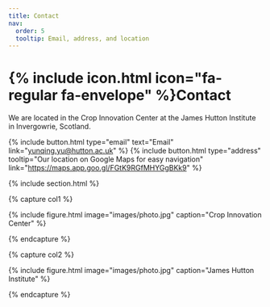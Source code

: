 ```yaml
---
title: Contact
nav:
  order: 5
  tooltip: Email, address, and location
---
```


# {% include icon.html icon="fa-regular fa-envelope" %}Contact

We are located in the Crop Innovation Center at the James Hutton Institute in Invergowrie, Scotland. 

{%
  include button.html
  type="email"
  text="Email"
  link="yunqing.yu@hutton.ac.uk"
%}
{%
  include button.html
  type="address"
  tooltip="Our location on Google Maps for easy navigation"
  link="https://maps.app.goo.gl/FGtK9RGfMHYGgBKk9"
%}

{% include section.html %}

{% capture col1 %}

{%
  include figure.html
  image="images/photo.jpg"
  caption="Crop Innovation Center"
%}

{% endcapture %}

{% capture col2 %}

{%
  include figure.html
  image="images/photo.jpg"
  caption="James Hutton Institute"
%}

{% endcapture %}
